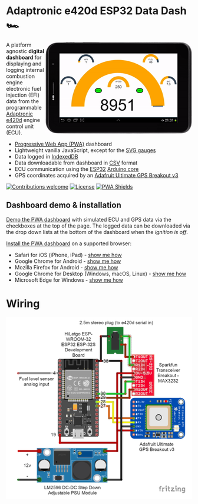 # Adaptronic e420d ESP32 Data Dash 🏎️

<img align="right" src="./doc/dashboard-animated.gif?raw=true">

A platform agnostic **digital dashboard** for displaying and logging internal combustion engine electronic fuel injection (EFI) data from the programmable [Adaptronic e420d](https://www.google.com/search?tbm=isch&q=Adaptronic+e420d) engine control unit (ECU).

- [Progressive Web App (PWA)](https://en.wikipedia.org/wiki/Progressive_web_application) dashboard
- Lightweight vanilla JavaScript, except for the [SVG gauges](https://github.com/naikus/svg-gauge)
- Data logged in [IndexedDB](https://en.wikipedia.org/wiki/Indexed_Database_API)
- Data downloadable from dashboard in [CSV](https://en.wikipedia.org/wiki/Comma-separated_values) format
- ECU communication using the [ESP32](https://en.wikipedia.org/wiki/ESP32) [Arduino core](https://github.com/espressif/arduino-esp32)
- GPS coordinates acquired by an [Adafruit Ultimate GPS Breakout v3](https://www.adafruit.com/product/746)

[![Contributions welcome](https://img.shields.io/badge/contributions-welcome-orange.svg)](https://github.com/ehendrikd/Adaptronic-e420d-ESP32-Data-Dash/pulls)
[![License](https://img.shields.io/badge/license-MIT-blue.svg)](https://opensource.org/licenses/MIT)
[![PWA Shields](https://www.pwa-shields.com/1.0.0/series/install/purple.svg)](https://ehendrikd.github.io/Adaptronic-e420d-ESP32-Data-Dash/dash/html)

## Dashboard demo & installation

[Demo the PWA dashboard](https://ehendrikd.github.io/dashboard-demo) with simulated ECU and GPS data via the checkboxes at the top of the page. The logged data can be downloaded via the drop down lists at the bottom of the dashboard when the *ignition is off*.
<!--
<img align="right" src="https://img.youtube.com/vi/JcmNZFP9-5Q/hqdefault.jpg" style="height: 50%; width: 50%;">
-->
[Install the PWA dashboard](https://ehendrikd.github.io/Adaptronic-e420d-ESP32-Data-Dash/dash/html) on a supported browser:

- Safari for iOS (iPhone, iPad) - [show me how](https://www.macrumors.com/how-to/add-a-web-link-to-home-screen-iphone-ipad)
- Google Chrome for Android - [show me how](https://support.google.com/chrome/answer/9658361?co=GENIE.Platform%3DAndroid&hl=en&oco=1)
- Mozilla Firefox for Android - [show me how](https://developer.mozilla.org/en-US/docs/Web/Progressive_web_apps/Add_to_home_screen)
- Google Chrome for Desktop (Windows, macOS, Linux) - [show me how](https://support.google.com/chrome/answer/9658361?co=GENIE.Platform%3DDesktop&hl=en&oco=1)
- Microsoft Edge for Windows - [show me how](https://docs.microsoft.com/en-us/microsoft-edge/progressive-web-apps-chromium/#pwas-on-microsoft-edge-chromium)

<!--
## Use in the wild

[![Watch the video](https://img.youtube.com/vi/JcmNZFP9-5Q/hqdefault.jpg)](https://www.youtube.com/watch?v=JcmNZFP9-5Q)
-->
<!--
# Implementation

The system is comprised of two main components, the *digital dashoard* software and the *data acquisition unit* (DAU), or black box that contains all the electronic bits.

## Digital dashboard

## DAU
->
<!--
# Adaptronic-e420d-ESP32-Data-Dash

Ardunio sketch for ESP32 that reads data from an Adaptronic e420d ECU. This is achieved by sending MODBUS read register requests through a Sparkfun MAX3232 RS232 to TTL board connected to the e420d serial out 2.5mm socket. GPS data is read from an Adafruit Ultimate GPS Breakout. Fuel tank level read via analogue input. 3.3v - 5v converted from car 12v via LM2596 step down module. ESP32 creates a WiFi hotspot and HTTP server that serves JSON data when requested. Dashboard HTML file can be run on any device with a web browser connected to the ESP32 hotspot to request and render dashboard guages (currently using a 7" Android tablet).
-->
# Wiring

![Wiring](doc/wiring.png)
<!--
# Todo

* Log data
* Display logged data
* Create immobilizer with fuel cut
-->
